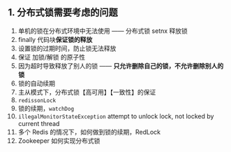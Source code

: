 ## 1. 分布式锁需要考虑的问题

1. 单机的锁在分布式环境中无法使用 —— 分布式锁 setnx 释放锁
2. finally 代码块**保证锁的释放**
3. 设置锁的过期时间，防止锁无法释放
4. 保证 加锁/解锁 的原子性
5. 因为超时导致释放了别人的锁 —— **只允许删除自己的锁，不允许删除别人的锁**
6. 锁的自动续期
7. 主从模式下，分布式锁【高可用】【一致性】的保证
8. `redissonLock`
9. 锁的续期，`watchDog`
10. `illegalMonitorStateException`  attempt to unlock lock, not locked by current thread
11. 多个 Redis 的情况下，如何做到锁的续期，RedLock
12. Zookeeper 如何实现分布式锁

